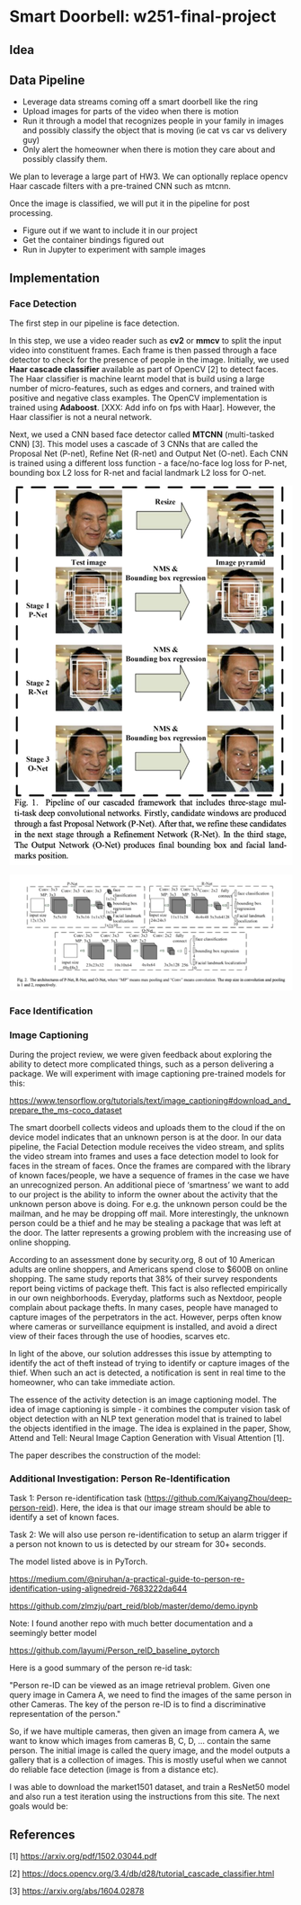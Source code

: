 # Smart Doorbell: w251-final-project

## Idea ##

## Data Pipeline ##

* Leverage data streams coming off a smart doorbell like the ring
* Upload images for parts of the video when there is motion 
* Run it through a model that recognizes people in your family in images and possibly classify the object that is moving (ie cat vs car vs delivery guy)
* Only alert the homeowner when there is motion they care about and possibly classify them. 
 
We plan to leverage a large part of HW3. We can optionally replace opencv Haar cascade filters with a pre-trained CNN such as mtcnn.

Once the image is classified, we will put it in the pipeline for post processing. 

* Figure out if we want to include it in our project
* Get the container bindings figured out
* Run in Jupyter to experiment with sample images

## Implementation ##


### Face Detection ###

The first step in our pipeline is face detection.

In this step, we use a video reader such as __cv2__ or __mmcv__ to split the input video into constituent frames. Each frame is then passed through a face detector to check for the presence of people in the image. Initially, we used __Haar cascade classifier__ available as part of OpenCV [2] to detect faces. The Haar classifier is machine learnt model that is build using a large number of micro-features, such as edges and corners, and trained with positive and negative class examples. The OpenCV implementation is trained using __Adaboost__. [XXX: Add info on fps with Haar]. However, the Haar classifier is not a neural network.

Next, we used a CNN based face detector called __MTCNN__ (multi-tasked CNN) [3]. This model uses a cascade of 3 CNNs that are called the Proposal Net (P-net), Refine Net (R-net) and Output Net (O-net). Each CNN is trained using a different loss function - a face/no-face log loss for P-net, bounding box L2 loss for R-net and facial landmark L2 loss for O-net.

![alt text](mtcnn1.png "MTCNN in action")

![alt text](mtcnn2.png "The 3 CNNs in MTCNN")


### Face Identification ###

### Image Captioning ###

During the project review, we were given feedback about exploring the ability to detect more complicated things, such as a person delivering a package. We will experiment with image captioning pre-trained models for this:

https://www.tensorflow.org/tutorials/text/image_captioning#download_and_prepare_the_ms-coco_dataset

The smart doorbell collects videos and uploads them to the cloud if the on device model indicates that an unknown person is at the door. In our data pipeline, the Facial Detection module receives the video stream, and splits the video stream into frames and uses a face detection model to look for faces in the stream of faces. Once the frames are compared with the library of known faces/people, we have a sequence of frames in the case we have an unrecognized person. An additional piece of ‘smartness’ we want to add to our project is the ability to inform the owner about the activity that the unknown person above is doing. For e.g. the unknown person could be the mailman, and he may be dropping off mail. More interestingly, the unknown person could be a thief and he may be stealing a package that was left at the door. The latter represents a growing problem with the increasing use of online shopping. 

According to an assessment done by security.org, 8 out of 10 American adults are online shoppers, and Americans spend close to $600B on online shopping. The same study reports that 38% of their survey respondents report being victims of package theft. This fact is also reflected empirically in our own neighborhoods. Everyday, platforms such as Nextdoor, people complain about package thefts. In many cases, people have managed to capture images of the perpetrators in the act. However, perps often know where cameras or surveillance equipment is installed, and avoid a direct view of their faces through the use of hoodies, scarves etc.

In light of the above, our solution addresses this issue by attempting to identify the act of theft instead of trying to identify or capture images of the thief. When such an act is detected, a notification is sent in real time to the homeowner, who can take immediate action.

The essence of the activity detection is an image captioning model. The idea of image captioning is simple - it combines the computer vision task of object detection with an NLP text generation model that is trained to label the objects identified in the image. The idea is explained in the paper, Show, Attend and Tell: Neural Image Caption Generation with Visual Attention [1].

The paper describes the construction of the model:

### Additional Investigation: Person Re-Identification ###

Task 1: Person re-identification task (https://github.com/KaiyangZhou/deep-person-reid). Here, the idea is that our image stream should be able to identify a set of known faces.
 
Task 2: We will also use person re-identification to setup an alarm trigger if a person not known to us is detected by our stream for 30+ seconds.

The model listed above is in PyTorch.

https://medium.com/@niruhan/a-practical-guide-to-person-re-identification-using-alignedreid-7683222da644

https://github.com/zlmzju/part_reid/blob/master/demo/demo.ipynb

Note: I found another repo with much better documentation and a seemingly better model

https://github.com/layumi/Person_reID_baseline_pytorch

Here is a good summary of the person re-id task:

"Person re-ID can be viewed as an image retrieval problem. Given one query image in Camera A, we need to find the images of the same person in other Cameras. The key of the person re-ID is to find a discriminative representation of the person."

So, if we have multiple cameras, then given an image from camera A, we want to know which images from cameras B, C, D, ... contain the same person. The initial image is called the query image, and the model outputs a gallery that is a collection of images. This is mostly useful when we cannot do reliable face detection (image is from a distance etc).

I was able to download the market1501 dataset, and train a ResNet50 model and also run a test iteration using the instructions from this site. The next goals would be:

## References ##

[1] https://arxiv.org/pdf/1502.03044.pdf

[2] https://docs.opencv.org/3.4/db/d28/tutorial_cascade_classifier.html

[3] https://arxiv.org/abs/1604.02878
